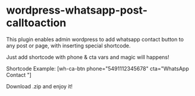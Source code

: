 # wordpress-whatsapp-post-calltoaction

This plugin enables admin wordpress to add whatsapp contact button to any post or page, with inserting special shortcode.

Just add shortcode with phone & cta vars and magic will happens!

Shortcode Example:
[wh-ca-btn phone="5491112345678" cta="WhatsApp Contact "]

Download .zip and enjoy it!